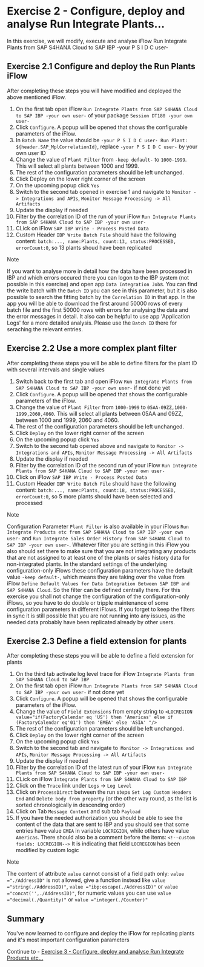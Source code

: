 # Exercise 2 - Configure, deploy and analyse Run Integrate Plants...

In this exercise, we will modify, execute and analyse iFlow Run Integrate Plants from SAP S4HANA Cloud to SAP IBP -your P S I D C user-

## Exercise 2.1 Configure and deploy the Run Plants iFlow

After completing these steps you will have modified and deployed the above mentioned iFlow.

1. On the first tab open iFlow `Run Integrate Plants from SAP S4HANA Cloud to SAP IBP -your own user-` of your package `Session DT180 -your own user-`
2. Click `Configure`. A popup will be opened that shows the configurable parameters of the iFlow.
3. In `Batch Name` the value should be `-your P S I D C user- Run Plant: ${header.SAP_MplCorrelationId}`, replace `-your P S I D C user-` by your own user ID
4. Change the value of `Plant Filter` from `-keep default-` to `1000-1999`. This will select all plants between 1000 and 1999.
5. The rest of the configuration parameters should be left unchanged.
6. Click Deploy on the lower right corner of the screen
7. On the upcoming popup click `Yes`
8. Switch to the second tab opened in exercise 1 and navigate to `Monitor -> Integrations and APIs`, `Monitor Message Processing -> All Artifacts`
9. Update the display if needed
10. Filter by the correlation ID of the run of your iFlow `Run Integrate Plants from SAP S4HANA Cloud to SAP IBP -your own user-`
11. CLick on iFlow `SAP IBP Write - Process Posted Data`
12. Custom Header `IBP Write Batch File` should have the following content: `batch:..., name:Plants, count:13, status:PROCESSED, errorCount:0`, so 13 plants shoud have been replicated

> [!NOTE]
>  If you want to analyse more in detail how the data have been processed in IBP and which errors occured there you can logon to the IBP system (not possible in this exercise) and open app `Data Integration Job`s. You can find the write batch with the `Batch ID` you can see in this parameter, but it is also possible to search the fitting batch by the `Correlation ID` in that app. In the app you will be able to download the first around 50000 rows of every batch file and the first 50000 rows with errors for analysing the data and the error messages in detail. It also can be helpful to use app 'Application Logs' for a more detailed analysis. Please use the `Batch ID` there for seraching the relevant entries.

## Exercise 2.2 Use a more complex plant filter

After completing these steps you will be able to define filters for the plant ID with several intervals and single values

1. Switch back to the first tab and open iFlow `Run Integrate Plants from SAP S4HANA Cloud to SAP IBP -your own user-` if not done yet
2. Click `Configure`. A popup will be opened that shows the configurable parameters of the iFlow.
4. Change the value of `Plant Filter` from `1000-1999` to `05AA-09ZZ,1000-1999,2060,4060`. This will select all plants between 05AA and 09ZZ, between 1000 and 1999, 2060  and 4060.
5. The rest of the configuration parameters should be left unchanged.
6. Click `Deploy` on the lower right corner of the screen
7. On the upcoming popup click `Yes`
8. Switch to the second tab opened above and navigate to `Monitor -> Integrations and APIs`, `Monitor Message Processing -> All Artifacts`
9. Update the display if needed
10. Filter by the correlation ID of the second run of your iFlow `Run Integrate Plants from SAP S4HANA Cloud to SAP IBP -your own user-`
11. Click on iFlow `SAP IBP Write - Process Posted Data`
12. Custom Header `IBP Write Batch File` should have the following content: `batch:..., name:Plants, count:18, status:PROCESSED, errorCount:0`, so 5 more plants should have been selected and processed

> [!NOTE]
> Configuration Parameter `Plant Filter` is also available in your iFlows `Run Integrate Products etc from SAP S4HANA Cloud to SAP IBP -your own user-` and `Run Integrate Sales Order History from SAP S4HANA Cloud to SAP IBP -your own user-`. Whatever filter you are setting in this iFlow you also should set there to make sure that you are not integrating any products that are not assigned to at least one of the plants or sales history data for non-integrated plants. In the standard settings of the underlying configuration-only iFlows these configuration parameters have the default value `-keep default-`, which means they are taking over the value from iFlow `Define Default Values for Data Integration Between SAP IBP and SAP S4HANA Cloud`. So the filter can be defined centrally there. For this exercise you shall not change the configuration of the configuration-only iFlows, so you have to do double or tripple maintenance of some configuration parameters in different iFlows. If you forget to keep the filters in sync it is still possible that you are not running into any issues, as the needed data probably have been replicated already by other users.

## Exercise 2.3 Define a field extension for plants

After completing these steps you will be able to define a field extension for plants

1. On the third tab activate log level trace for iFlow `Integrate Plants from SAP S4HANA Cloud to SAP IBP`
2. On the first tab open iFlow `Run Integrate Plants from SAP S4HANA Cloud to SAP IBP -your own user-` if not done yet
3. Click `Configure`. A popup will be opened that shows the configurable parameters of the iFlow.
4. Change the value of `Field Extensions` from empty string to `<LOCREGION value="if(FactoryCalendar eq 'US') then 'Americas' else if (FactoryCalendar eq'01') then 'EMEA' else 'ASIA' "/>`
5. The rest of the configuration parameters should be left unchanged.
6. Click `Deploy` on the lower right corner of the screen
7. On the upcoming popup click `Yes`
8. Switch to the second tab and navigate to` Monitor -> Integrations and APIs`, `Monitor Message Processing -> All Artifacts`
9. Update the display if needed
10. Filter by the correlation ID of the latest run of your iFlow `Run Integrate Plants from SAP S4HANA Cloud to SAP IBP -your own user-`
11. CLick on iFlow `Integrate Plants from SAP S4HANA Cloud to SAP IBP`
12. Click on the `Trace` link under `Logs` -> `Log Level`
13. Click on `ProcessDirect` between the run steps `Set Log Custom Headers End` and `Delete body from property` (or the other way round, as the list is sorted chronologically in descending order)
14. Click on Tab `Message Content` and sub tab `Payload`
15. If you have the needed authorization you should be able to see the content of the data that are sent to IBP and you should see that some entries have value `EMEA` in variable `LOCREGION`, while others have value `Americas`. There should also be a comment before the items: `<!--custom fields: LOCREGION-->` It is indicating that field `LOCREGION` has been modified by custom logic

> [!NOTE]
> The content of attribute `value` cannot consist of a field path only: `value ="./AddressID"` is not allowed, give a function instead like `value ="string(./AddressID)"`, `value ="ibp:escape(./AddressID)"` or `value ="concat('',./AddressID)"`, for numeric values you can use `value ="decimal(./Quantity)"` or `value ="integer(./Counter)"` 

## Summary

You've now learned to configure and deploy the iFlow for repilcating plants and it's most important configuration parameters

Continue to - [Exercise 3 - Configure, deploy and analyse Run Integrate Products etc...](../ex3/README.md)

